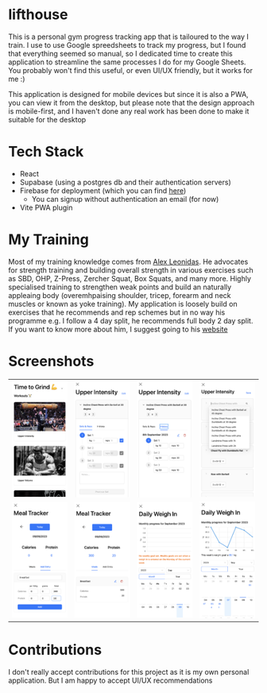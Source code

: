 # lifthouse 
This is a personal gym progress tracking app that is tailoured to the way I train. I use to use Google spreedsheets to track my progress, but I found that everything seemed so manual, so I dedicated time to create this application to streamline the same processes I do for my Google Sheets. You probably won't find this useful, or even UI/UX friendly, but it works for me :)

This application is designed for mobile devices but since it is also a PWA, you can view it from the desktop, but please note that the design approach is mobile-first, and I haven't done any real work has been done to make it suitable for the desktop

# Tech Stack
* React
* Supabase (using a postgres db and their authentication servers)
* Firebase for deployment (which you can find [here](https://lifthouse.web.app/))
  * You can signup without authentication an email (for now)
* Vite PWA plugin

# My Training
Most of my training knowledge comes from [Alex Leonidas](https://www.youtube.com/@AlexLeonidas). He advocates for strength training and building overall strength in various exercises such as SBD, OHP, Z-Press, Zercher Squat, Box Squats, and many more. Highly specialised training to strengthen weak points and build an naturally appleaing body (overemhpaising shoulder, tricep, forearm and neck muscles or known as yoke training). My application is loosely build on exercises that he recommends and rep schemes but in no way his programme e.g. I follow a 4 day split, he recommends full body 2 day split. If you want to know more about him, I suggest going to his [website](https://outalpha.com/)

# Screenshots
<table>
  <tr>
    <td align="center"><img src="/docs/images/home_1.png" alt="Image 1" ></td>
    <td align="center"><img src="docs/images/routine_1.png" alt="Image 2" ></td>
    <td align="center"><img src="docs/images/routine_2.png" alt="Image 3" ></td>
    <td align="center"><img src="docs/images/routine_3.png" alt="Image 3" ></td>
  </tr>
  <tr>
    <td align="center"><img src="/docs/images/meal_1.png" alt="Image 1" ></td>
    <td align="center"><img src="/docs/images/meal_2.png" alt="Image 2" ></td>
    <td align="center"><img src="/docs/images/daily_1.png" alt="Image 3" ></td>
    <td align="center"><img src="/docs/images/daily_2.png" alt="Image 3" ></td>
  </tr>
  <!-- Add more rows as needed -->
</table>

# Contributions
I don't really accept contributions for this project as it is my own personal application. But I am happy to accept UI/UX recommendations
